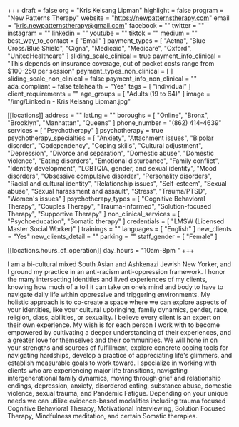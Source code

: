 +++
draft = false
org = "Kris Kelsang Lipman"
highlight = false
program = "New Patterns Therapy"
website = "https://newpatternstherapy.com"
email = "kris.newpatternstherapy@gmail.com"
facebook = ""
twitter = ""
instagram = ""
linkedin = ""
youtube = ""
tiktok = ""
medium = ""
best_way_to_contact = [ "Email" ]
payment_types = [
  "Aetna",
  "Blue Cross/Blue Shield",
  "Cigna",
  "Medicaid",
  "Medicare",
  "Oxford",
  "UnitedHealthcare"
]
sliding_scale_clinical = true
payment_info_clinical = "This depends on insurance coverage, out of pocket costs range from $100-250 per session"
payment_types_non_clinical = [ ]
sliding_scale_non_clinical = false
payment_info_non_clinical = ""
ada_compliant = false
telehealth = "Yes"
tags = [ "individual" ]
client_requirements = ""
age_groups = [ "Adults (19 to 64)" ]
image = "/img/Linkedin - Kris Kelsang Lipman.jpg"

[[locations]]
address = ""
latLng = ""
boroughs = [ "Online", "Bronx", "Brooklyn", "Manhattan", "Queens" ]
phone_number = "‪(862) 414-4639"
services = [ "Psychotherapy" ]
psychotherapy = true
psychotherapy_specialties = [
  "Anxiety",
  "Attachment issues",
  "Bipolar disorder",
  "Codependency",
  "Coping skills",
  "Cultural adjustment",
  "Depression",
  "Divorce and separation",
  "Domestic abuse",
  "Domestic violence",
  "Eating disorders",
  "Emotional disturbance",
  "Family conflict",
  "Identity development",
  "LGBTQIA, gender, and sexual identity",
  "Mood disorders",
  "Obsessive compulsive disorder",
  "Personality disorders",
  "Racial and cultural identity",
  "Relationship issues",
  "Self-esteem",
  "Sexual abuse",
  "Sexual harassment and assault",
  "Stress",
  "Trauma/PTSD",
  "Women's issues"
]
psychotherapy_types = [
  "Cognitive Behavioral Therapy",
  "Couples Therapy",
  "Trauma-informed",
  "Solution-focused Therapy",
  "Supportive Therapy"
]
non_clinical_services = [ "Psychoeducation", "Somatic therapy" ]
credentials = [ "LMSW (Licensed Master Social Worker)" ]
trainings = ""
languages = [ "English" ]
new_clients = "Yes"
new_clients_detail = ""
parking = ""
staff_gender = [ "Female" ]

  [[locations.hours_of_operation]]
  day_hours = "10am-8pm "
+++

I am a bi-cultural mixed South Asian and Ashkenazi Jewish New Yorker, and I ground my practice in an anti-racism anti-oppression framework. I honor the many intersecting identities and lived experiences of my clients, knowing how much of a toll it can take on one’s mind and body to have to navigate daily life within oppressive and triggering environments. My holistic approach is to co-create a space where we can explore aspects of your identities, like your cultural upbringing, family dynamics, gender, race, religion, class, abilities, or sexuality. I believe every client is an expert on their own experience. My wish is for each person I work with to become empowered by cultivating a deeper understanding of their experiences, and a greater love for themselves and their communities. We will hone in on your strengths and sources of fulfillment, explore concrete coping tools for navigating hardships, develop a practice of appreciating life's glimmers, and establish measurable goals to work toward. I specialize in working with clients who are experiencing major life transitions, navigating intergenerational family dynamics, moving through grief and relationship endings, depression, anxiety, disordered eating, substance abuse, domestic violence, sexual trauma, and Pandemic Fatigue. Depending on your unique needs we can utilize evidence-based modalities including trauma focused Cognitive Behavioral Therapy, Motivational Interviewing, Solution Focused Therapy, Mindfulness meditation, and certain Somatic therapies.


